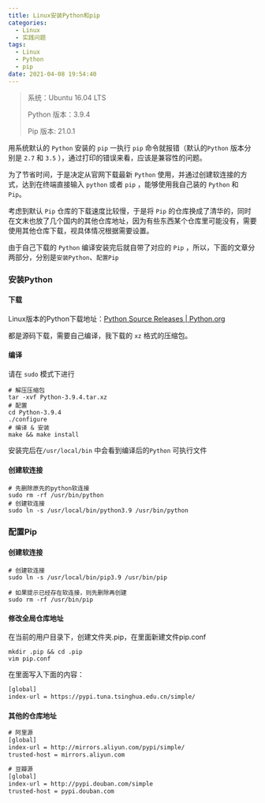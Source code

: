```yaml
---
title: Linux安装Python和pip
categories:
  - Linux
  - 实践问题
tags:
  - Linux
  - Python
  - pip
date: 2021-04-08 19:54:40
---
```


> 系统：Ubuntu 16.04 LTS
>
> Python 版本：3.9.4
>
> Pip 版本: 21.0.1

用系统默认的 `Python` 安装的 `pip` 一执行 `pip` 命令就报错（默认的`Python` 版本分别是 `2.7` 和 `3.5` ），通过打印的错误来看，应该是兼容性的问题。

为了节省时间，于是决定从官网下载最新 `Python` 使用，并通过创建软连接的方式，达到在终端直接输入 `python` 或者 `pip` ，能够使用我自己装的 `Python` 和 `Pip`。

考虑到默认 `Pip` 仓库的下载速度比较慢，于是将 `Pip` 的仓库换成了清华的，同时在文末也放了几个国内的其他仓库地址，因为有些东西某个仓库里可能没有，需要使用其他仓库下载，视具体情况根据需要设置。

由于自己下载的 `Python` 编译安装完后就自带了对应的 `Pip` ，所以，下面的文章分两部分，分别是`安装Python`、`配置Pip`

### 安装Python

#### 下载

Linux版本的Python下载地址：[Python Source Releases | Python.org](https://www.python.org/downloads/source/)

都是源码下载，需要自己编译，我下载的 `xz` 格式的压缩包。

#### 编译

请在 `sudo` 模式下进行

```shell
# 解压压缩包
tar -xvf Python-3.9.4.tar.xz
# 配置
cd Python-3.9.4
./configure
# 编译 & 安装
make && make install
```

安装完后在`/usr/local/bin` 中会看到编译后的`Python` 可执行文件

#### 创建软连接

```shell
# 先删除原先的python软连接
sudo rm -rf /usr/bin/python
# 创建软连接
sudo ln -s /usr/local/bin/python3.9 /usr/bin/python
```

### 配置Pip

#### 创建软连接

```shell
# 创建软连接
sudo ln -s /usr/local/bin/pip3.9 /usr/bin/pip

# 如果提示已经存在软连接，则先删除再创建
sudo rm -rf /usr/bin/pip
```

#### 修改全局仓库地址

在当前的用户目录下，创建文件夹.pip，在里面新建文件pip.conf

```shell
mkdir .pip && cd .pip
vim pip.conf
```

在里面写入下面的内容：

```txt
[global]
index-url = https://pypi.tuna.tsinghua.edu.cn/simple/
```

#### 其他的仓库地址

```txt
# 阿里源
[global]
index-url = http://mirrors.aliyun.com/pypi/simple/
trusted-host = mirrors.aliyun.com

# 豆瓣源
[global]
index-url = http://pypi.douban.com/simple
trusted-host = pypi.douban.com
```

